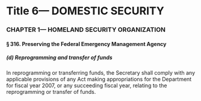 
# Title 6— DOMESTIC SECURITY
### CHAPTER 1— HOMELAND SECURITY ORGANIZATION
#### § 316. Preserving the Federal Emergency Management Agency
##### (d) Reprogramming and transfer of funds

In reprogramming or transferring funds, the Secretary shall comply with any applicable provisions of any Act making appropriations for the Department for fiscal year 2007, or any succeeding fiscal year, relating to the reprogramming or transfer of funds.
